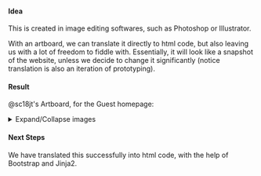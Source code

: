 #### Idea
This is created in image editing softwares, such as Photoshop or Illustrator.

With an artboard, we can translate it directly to html code, but also leaving us with a lot of freedom to fiddle with. Essentially, it will look like a snapshot of the website, unless we decide to change it significantly (notice translation is also an iteration of prototyping).

#### Result

@sc18jt's Artboard, for the Guest homepage:
<details>
<summary>Expand/Collapse images</summary>
![Artboard_Guest](uploads/b67a746006964499fad7d13a5d8acef4/Artboard_Guest.png)
</details>

#### Next Steps
We have translated this successfully into html code, with the help of Bootstrap and Jinja2.
